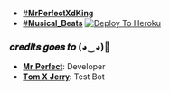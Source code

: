 - [#𝐌𝐫𝐏𝐞𝐫𝐟𝐞𝐜𝐭𝐗𝐝𝐊𝐢𝐧𝐠](https://telegram.me/MrPerfectXd)
- [#𝐌𝐮𝐬𝐢𝐜𝐚𝐥_𝐁𝐞𝐚𝐭𝐬](https://telegram.me/Musical_Beatsz)
[![Deploy To Heroku](https://graph.org/file/826b0a2fc82db8328a113.png)](https://heroku.com/deploy?template=https://github.com/Pavan6264a/BK-OP-TOM)
### 𝒄𝒓𝒆𝒅𝒊𝒕𝒔 𝒈𝒐𝒆𝒔 𝒕𝒐 (◕‿◕)💖
- [𝐌𝐫 𝐏𝐞𝐫𝐟𝐞𝐜𝐭](https://t.me/MrPerfectXd): Developer
- [𝐓𝐨𝐦 𝐗 𝐉𝐞𝐫𝐫𝐲](https://t.me/TomXJerry_Bot): Test Bot
